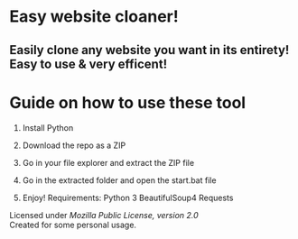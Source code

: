 # Easy website cloaner! 
  
## Easily clone any website you want in its entirety! Easy to use & very efficent! 

# Guide on how to use these tool
  
1. Install Python
 
2. Download the repo as a ZIP  

3. Go in your file explorer and extract the ZIP file
 
4. Go in the extracted folder and open the start.bat file 
 
5. Enjoy!
Requirements:
    Python 3
    BeautifulSoup4
    Requests 

Licensed under *Mozilla Public License, version 2.0*  
Created for some personal usage.  